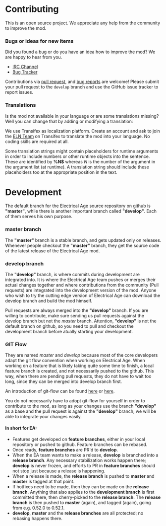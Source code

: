 # Contributing

This is an open source project. We appreciate any help from the community to improve the mod.

### Bugs or ideas for new items

Did you found a bug or do you have an idea how to improve the mod? We are happy to hear from you.

- [IRC Channel](https://qchat.rizon.net/?channels=electricalage)
- [Bug Tracker](https://github.com/Electrical-Age/ElectricalAge/issues)

Contributions via [pull request](https://github.com/Electrical-Age/ElectricalAge/pulls),
and [bug reports](https://github.com/Electrical-Age/ElectricalAge/issues) are welcome!
Please submit your pull request to the `develop` branch and use the GitHub issue tracker to report issues.

### Translations

Is the mod not available in your language or are some translations missing?
Well you can change that by adding or modifying a translation:

We use Transifex as localization platform. Create an account and ask to join the
[ELN Team](https://www.transifex.com/electrical-age/eln/) on Transifex to translate the mod into your language. No
coding skills are required at all.

Some translation strings might contain placeholders for runtime arguments in order to include numbers or other runtime
objects into the sentence. These are identified by **%N$** whereas *N* is the number of the argument in the argument
list (at runtime). A translation string should include these placeholders too at the appropriate position in the text.

# Development

The default branch for the Electrical Age source repository on github is **"master"**, while there is another important
branch called **"develop"**. Each of them serves his own purpose.

### master branch
The **"master"** branch is a stable branch, and gets updated only on releases. Whenever people checkout the **"master"**
branch, they get the source code of the latest release of the Electrical Age mod.

### develop branch
The **"develop"** branch, is where commits during development are integrated into. It is where the Electrical Age team
pushes or merges their actual changes together and where contributions from the community (Pull requests) are
integrated into the development version of the mod. Anyone who wish to try the cutting edge version of Electrical Age
can download the develop branch and build the mod himself.

Pull requests are always merged into the **"develop"** branch. If you are willing to contribute, make sure sending us
pull requests against the develop branch but not the *master* branch. Attention, **"develop"** is not the default branch
on github, so you need to pull and checkout the development branch before atually starting your development.


### GIT Flow
They are named *master* and *develop* because most of the core developers adapt the git flow convention when working
on Electrical Age. When working on a feature that is likely taking quite some time to finish, a local feature branch is
created, and not necessarily pushed to the github. This way, when there are pending pull requests, they do not have to
wait too long, since they can be merged into develop branch first.

An introduction of git-flow can be found [here](http://nvie.com/posts/a-successful-git-branching-model/) or
[here](https://www.atlassian.com/git/tutorials/comparing-workflows/gitflow-workflow).

You do not necessarily have to adopt git-flow for yourself in order to contribute to the mod, as long as your changes
 use the branch **"develop"** as a base and the pull request is against the **"develop"** branch, we will be able
  to integrate your changes easily.

#### In short for EA:

- Features get developed on **feature branches**, either in your local repository or pushed to github. Feature branches
can be rebased.
- Once ready, **feature branches** are PR'd to **develop**.
- When the EA team wants to make a release, **develop** is branched into a **release branch**. Any necessary
stabilization works happen there; **develop** is never frozen, and efforts to PR in **feature branches** should not
stop just because a release is happening.
- When a release is made, the **release branch** is pushed to **master** and **master** is tagged at that point.
- If hotfixes need to be made, then they can be made on the **release branch**. Anything that also applies to the
**development branch** is first committed there, then cherry-picked to the **release branch**. The **release branch**
is then pushed to **master** (again), and tagged (again), going from e.g. 0.52.0 to 0.52.1.
- **develop**, **master** and the **release branches** are all protected; no rebasing happens there.
